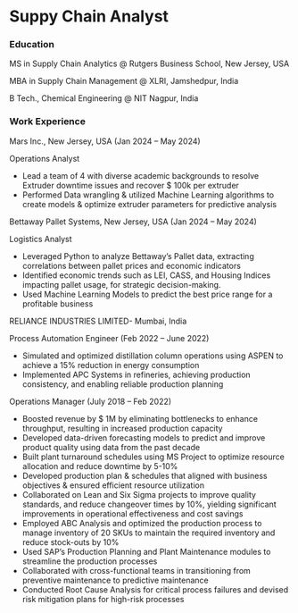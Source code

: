 # Suppy Chain Analyst

### Education
MS in Supply Chain Analytics @ Rutgers Business School, New Jersey, USA

MBA in Supply Chain Management @ XLRI, Jamshedpur, India

B Tech., Chemical Engineering @ NIT Nagpur, India 

### Work Experience
Mars Inc., New Jersey, USA (Jan 2024 – May 2024)

Operations Analyst
-  Lead a team of 4 with diverse academic backgrounds to resolve Extruder downtime issues and recover $ 100k per extruder
-  Performed Data wrangling & utilized Machine Learning algorithms to create models & optimize extruder parameters for predictive analysis

Bettaway Pallet Systems, New Jersey, USA (Jan 2024 – May 2024)

Logistics Analyst
-  Leveraged Python to analyze Bettaway’s Pallet data, extracting correlations between pallet prices and economic indicators
-  Identified economic trends such as LEI, CASS, and Housing Indices impacting pallet usage, for strategic decision-making.
-  Used Machine Learning Models to predict the best price range for a profitable business

RELIANCE INDUSTRIES LIMITED- Mumbai, India

Process Automation Engineer (Feb 2022 – June 2022)
-  Simulated and optimized distillation column operations using ASPEN to achieve a 15% reduction in energy consumption
-  Implemented APC Systems in refineries, achieving production consistency, and enabling reliable production planning

Operations Manager (July 2018 – Feb 2022)                                                                                                                     
-  Boosted revenue by $ 1M by eliminating bottlenecks to enhance throughput, resulting in increased production capacity
-  Developed data-driven forecasting models to predict and improve product quality using data from the past decade
-  Built plant turnaround schedules using MS Project to optimize resource allocation and reduce downtime by 5-10%
-  Developed production plan & schedules that aligned with business objectives & ensured efficient resource utilization
-  Collaborated on Lean and Six Sigma projects to improve quality standards, and reduce changeover times by 10%, yielding significant improvements in operational effectiveness and cost savings
-  Employed ABC Analysis and optimized the production process to manage inventory of 20 SKUs to maintain the required inventory and reduce stock-outs by 10%
-  Used SAP’s Production Planning and Plant Maintenance modules to streamline the production processes
-  Collaborated with cross-functional teams in transitioning from preventive maintenance to predictive maintenance
-  Conducted Root Cause Analysis for critical process failures and devised risk mitigation plans for high-risk processes



